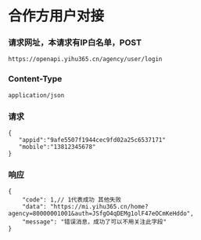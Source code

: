 # 合作方用户对接

### 请求网址，本请求有IP白名单，POST
```
https://openapi.yihu365.cn/agency/user/login
```

### Content-Type
```
application/json
```

### 请求
```
{
   "appid":"9afe5507f1944cec9fd02a25c6537171"
   "mobile":"13812345678"
}
```

### 响应
```
{
    "code": 1,// 1代表成功 其他失败
    "data": "https://mi.yihu365.cn/home?agency=80000001001&auth=JSfgO4qDEMg1olF47eOCmKeHddo",
    "message": "错误消息，成功了可以不用关注此字段"
}
```
